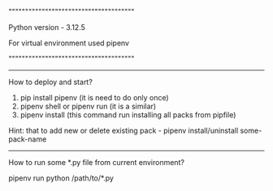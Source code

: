 """"""""""""""""""""""""""""""""""""""

Python version - 3.12.5

For virtual environment used pipenv

""""""""""""""""""""""""""""""""""""""

______________________________________
How to deploy and start?

1. pip install pipenv (it is need to do only once)
2. pipenv shell or pipenv run (it is a similar)
3. pipenv install (this command run installing all packs from pipfile)

Hint: that to add new or delete existing pack - pipenv install/uninstall some-pack-name

______________________________________
How to run some *.py file from current environment? 

pipenv run python /path/to/*.py
